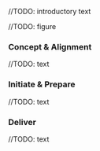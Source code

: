 //TODO: introductory text

//TODO: figure

### Concept & Alignment

//TODO: text

### Initiate & Prepare

//TODO: text

### Deliver

//TODO: text